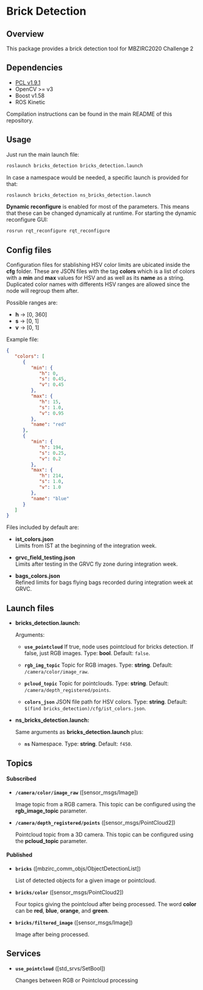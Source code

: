 # Brick Detection


## Overview
This package provides a brick detection tool for MBZIRC2020 Challenge 2

## Dependencies

- [PCL v1.9.1](https://github.com/PointCloudLibrary/pcl) 
- OpenCV >= v3 
- Boost v1.58
- ROS Kinetic

Compilation instructions can be found in the main README of this repository.

## Usage

Just run the main launch file:

```bash
roslaunch bricks_detection bricks_detection.launch
```

In case a namespace would be needed, a specific launch is provided for that:

```bash
roslaunch bricks_detection ns_bricks_detection.launch
```

**Dynamic reconfigure** is enabled for most of the parameters. This means that these can be changed dynamically at runtime. For starting the dynamic reconfigure GUI:
```bash
rosrun rqt_reconfigure rqt_reconfigure
```

## Config files

Configuration files for stablishing HSV color limits are ubicated inside the **cfg** folder. These are JSON files with the tag **colors** which is a list of colors with a **min** and **max** values for HSV and as well as its **name** as a string. Duplicated color names with differents HSV ranges are allowed since the node will regroup them after.

Possible ranges are:
* **h** -> [0, 360]  
* **s** -> [0, 1]  
* **v** -> [0, 1]  

Example file:
```json
{
   "colors": [
      {
         "min": {
            "h": 0,
            "s": 0.45,
            "v": 0.45
         },
         "max": {
            "h": 15,
            "s": 1.0,
            "v": 0.95
         },
         "name": "red"
      },
      {
         "min": {
            "h": 194,
            "s": 0.25,
            "v": 0.2
         },
         "max": {
            "h": 214,
            "s": 1.0,
            "v": 1.0
         },
         "name": "blue"
      }
   ]
}
```

Files included by default are:
* **ist_colors.json**  
Limits from IST at the beginning of the integration week.

* **grvc_field_testing.json**  
Limits after testing in the GRVC fly zone during integration week.

* **bags_colors.json**  
Refined limits for bags flying bags recorded during integration week at GRVC.

## Launch files
* **bricks_detection.launch:**

     Arguments:  

     - **`use_pointcloud`** If true, node uses pointcloud for bricks detection. If false, just RGB images. Type: **bool**. Default: `false`.

     - **`rgb_img_topic`** Topic for RGB images. Type: **string**. Default: `/camera/color/image_raw`.

     - **`pcloud_topic`**  Topic for pointclouds. Type: **string**. Default: `/camera/depth_registered/points`.

     - **`colors_json`** JSON file path for HSV colors. Type: **string**. Default: `$(find bricks_detection)/cfg/ist_colors.json`.  

* **ns_bricks_detection.launch:**

     Same arguments as **bricks_detection.launch** plus:

     - **`ns`** Namespace. Type: **string**. Default: `f450`.  

## Topics

#### Subscribed

* **`/camera/color/image_raw`** ([sensor_msgs/Image])

	Image topic from a RGB camera. This topic can be configured using the **rgb_image_topic** parameter.  

* **`/camera/depth_registered/points`** ([sensor_msgs/PointCloud2])

	Pointcloud topic from a 3D camera. This topic can be configured using the **pcloud_topic** parameter.  

#### Published

* **`bricks`** ([mbzirc_comm_objs/ObjectDetectionList])

	List of detected objects for a given image or pointcloud.  

* **`bricks/color`** ([sensor_msgs/PointCloud2])

	Four topics giving the pointcloud after being processed. The word **color** can be **red**, **blue**, **orange**, and **green**.  

* **`bricks/filtered_image`** ([sensor_msgs/Image])

	Image after being processed.

## Services

* **`use_pointcloud`** ([std_srvs/SetBool])

	Changes between RGB or Pointcloud processing
